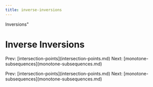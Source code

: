 ```yaml
---
title: inverse-inversions
---
```


Inversions\"

# Inverse Inversions

Prev:
\[intersection-points](intersection-points.md)
Next:
\[monotone-subsequences](monotone-subsequences.md)

Prev:
\[intersection-points](intersection-points.md)
Next:
\[monotone-subsequences](monotone-subsequences.md)
